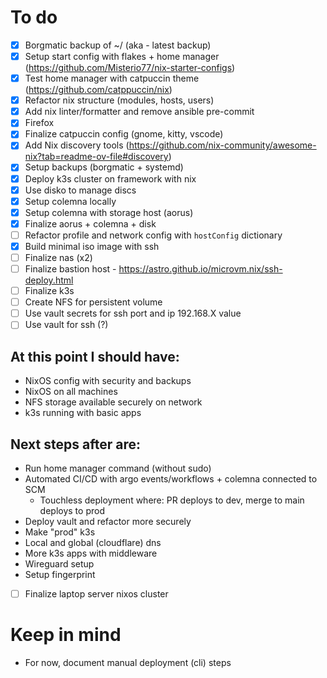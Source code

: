 # To do
 - [x] Borgmatic backup of ~/ (aka - latest backup)
 - [x] Setup start config with flakes + home manager (https://github.com/Misterio77/nix-starter-configs)
 - [x] Test home manager with catpuccin theme (https://github.com/catppuccin/nix)
 - [x] Refactor nix structure (modules, hosts, users)
 - [x] Add nix linter/formatter and remove ansible pre-commit
 - [x] Firefox
 - [x] Finalize catpuccin config (gnome, kitty, vscode)
 - [x] Add Nix discovery tools (https://github.com/nix-community/awesome-nix?tab=readme-ov-file#discovery)
 - [x] Setup backups (borgmatic + systemd)
 - [x] Deploy k3s cluster on framework with nix
 - [x] Use disko to manage discs
 - [x] Setup colemna locally
 - [x] Setup colemna with storage host (aorus)
 - [x] Finalize aorus + colemna + disk
 - [ ] Refactor profile and network config with `hostConfig` dictionary
 - [x] Build minimal iso image with ssh
 - [ ] Finalize nas (x2)
 - [ ] Finalize bastion host - https://astro.github.io/microvm.nix/ssh-deploy.html
 - [ ] Finalize k3s
 - [ ] Create NFS for persistent volume
 - [ ] Use vault secrets for ssh port and ip 192.168.X value
 - [ ] Use vault for ssh (?)

## At this point I should have:
- NixOS config with security and backups
- NixOS on all machines
- NFS storage available securely on network
- k3s running with basic apps

## Next steps after are:
- Run home manager command (without sudo)
- Automated CI/CD with argo events/workflows + colemna connected to SCM
    - Touchless deployment where: PR deploys to dev, merge to main deploys to prod
- Deploy vault and refactor more securely
- Make "prod" k3s
- Local and global (cloudflare) dns
- More k3s apps with middleware
- Wireguard setup
- Setup fingerprint
 - [ ] Finalize laptop server nixos cluster

# Keep in mind
- For now, document manual deployment (cli) steps
